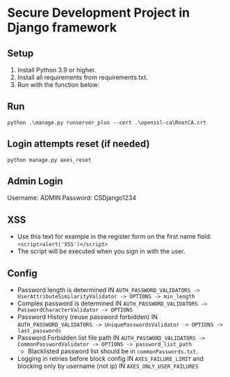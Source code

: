 # Secure Development Project in Django framework

## Setup

1. Install Python 3.9 or higher.
2. Install all requirements from requirements.txt.
3. Run with the function below:

## Run

```
python .\manage.py runserver_plus --cert .\openssl-ca\RootCA.crt
```

## Login attempts reset (if needed)
```
python manage.py axes_reset
```

## Admin Login

Username: ADMIN
Password: CSDjango1234

## XSS
- Use this text for example in the register form on the first name field: `<script>alert('XSS')</script>`
- The script will be executed when you sign in with the user.

## Config
- Password length is determined IN `AUTH_PASSWORD_VALIDATORS -> UserAttributeSimilarityValidator -> OPTIONS -> min_length`
- Complex password is determined IN `AUTH_PASSWORD_VALIDATORS -> PasswordCharacterValidator -> OPTIONS`
- Password History (reuse password forbidden) IN `AUTH_PASSWORD_VALIDATORS -> UniquePasswordsValidator -> OPTIONS -> last_passwords`
- Password Forbidden list file path IN `AUTH_PASSWORD_VALIDATORS -> CommonPasswordValidator -> OPTIONS -> password_list_path`
  - Blacklisted password list should be in `commonPasswords.txt`.
- Logging in retries before block config IN `AXES_FAILURE_LIMIT` and blocking only by username (not ip) IN `AXES_ONLY_USER_FAILURES`

